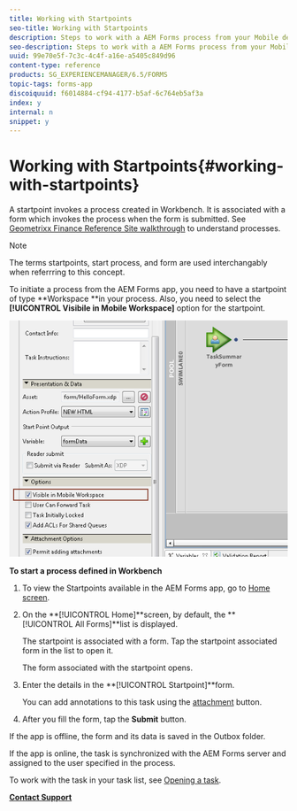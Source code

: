 ```yaml
---
title: Working with Startpoints
seo-title: Working with Startpoints
description: Steps to work with a AEM Forms process from your Mobile device defined in Workbench.
seo-description: Steps to work with a AEM Forms process from your Mobile device defined in Workbench.
uuid: 99e70e5f-7c3c-4c4f-a16e-a5405c849d96
content-type: reference
products: SG_EXPERIENCEMANAGER/6.5/FORMS
topic-tags: forms-app
discoiquuid: f6014884-cf94-4177-b5af-6c764eb5af3a
index: y
internal: n
snippet: y
---
```


# Working with Startpoints{#working-with-startpoints}

A startpoint invokes a process created in Workbench. It is associated with a form which invokes the process when the form is submitted. See [Geometrixx Finance Reference Site walkthrough](../../forms/using/finance-reference-site-walkthrough.md) to understand processes.

>[!NOTE]
>
>The terms startpoints, start process, and form are used interchangably when referrring to this concept.

To initiate a process from the AEM Forms app, you need to have a startpoint of type **Workspace **in your process. Also, you need to select the **[!UICONTROL Visibile in Mobile Workspace]** option for the startpoint.

![](assets/mws_startpoint_select_option.png)

**To start a process defined in Workbench**

1. To view the Startpoints available in the AEM Forms app, go to [Home screen](../../forms/using/home-screen.md).
1. On the **[!UICONTROL Home]**screen, by default, the **[!UICONTROL All Forms]**list is displayed.

   The startpoint is associated with a form. Tap the startpoint associated form in the list to open it.

   The form associated with the startpoint opens.

1. Enter the details in the **[!UICONTROL Startpoint]**form.

   You can add annotations to this task using the [attachment](../../forms/using/add-attachments.md) button.

1. After you fill the form, tap the **Submit** button.

If the app is offline, the form and its data is saved in the Outbox folder.

If the app is online, the task is synchronized with the AEM Forms server and assigned to the user specified in the process.

To work with the task in your task list, see [Opening a task](/forms/using/open-task.md).

[**Contact Support**](https://www.adobe.com/account/sign-in.supportportal.html)
